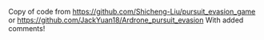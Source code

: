 Copy of code from https://github.com/Shicheng-Liu/pursuit_evasion_game or https://github.com/JackYuan18/Ardrone_pursuit_evasion
With added comments!
